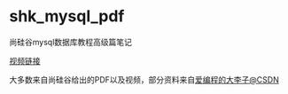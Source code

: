 # shk_mysql_pdf

尚硅谷mysql数据库教程高级篇笔记

[视频链接](https://www.bilibili.com/video/BV1iq4y1u7vj/)

大多数来自尚硅谷给出的PDF以及视频，部分资料来自[爱编程的大李子@CSDN](https://blog.csdn.net/lxydsf/category_12174023.html)